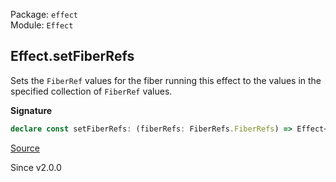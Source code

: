 Package: `effect`<br />
Module: `Effect`<br />

## Effect.setFiberRefs

Sets the `FiberRef` values for the fiber running this effect to the values
in the specified collection of `FiberRef` values.

**Signature**

```ts
declare const setFiberRefs: (fiberRefs: FiberRefs.FiberRefs) => Effect<void>
```

[Source](https://github.com/Effect-TS/effect/tree/main/packages/effect/src/Effect.ts#L10455)

Since v2.0.0